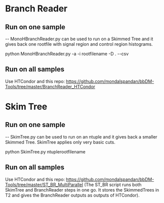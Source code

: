 # Branch Reader

## Run on one sample

-- MonoHBranchReader.py can be used to run on a Skimmed Tree and it gives back one rootfile with signal region and control region histograms.

python MonoHBranchReader.py -a -i rootfilename -D . --csv

## Run on all samples

Use HTCondor and this repo: https://github.com/mondalspandan/bbDM-Tools/tree/master/BranchReader_HTCondor

# Skim Tree

## Run on one sample

-- SkimTree.py can be used to run on an ntuple and it gives back a smaller Skimmed Tree. SkimTree applies only very basic cuts.

python SkimTree.py ntuplerootfilename

## Run on all samples

Use HTCondor and this repo: https://github.com/mondalspandan/bbDM-Tools/tree/master/ST_BR_MultiParallel
(The ST_BR script runs both SkimTree and BranchReader steps in one go. It stores the SkimmedTrees in T2 and gives the BranchReader outputs as outputs of HTCondor).
